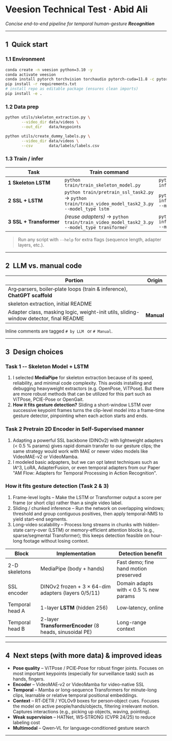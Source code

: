 # Veesion Technical Test · Abid Ali

*Concise end-to-end pipeline for temporal human-gesture **Recognition***

---

## 1 Quick start

### 1.1 Environment

```bash
conda create -n veesion python=3.10 -y
conda activate veesion
conda install pytorch torchvision torchaudio pytorch-cuda=11.8 -c pytorch -c nvidia
pip install -r requirements.txt
# install repo as editable package (ensures clean imports)
pip install -e .

```

### 1.2 Data prep

```bash
python utils/skeleton_extraction.py \
       --video_dir data/videos \
       --out_dir   data/keypoints

python utils/create_dummy_labels.py \
       --video_dir data/videos \
       --csv       data/labels/labels.csv
```

### 1.3 Train / infer

| Task                    | Train command                                                                                        | Inference                                                        |
| ----------------------- | ---------------------------------------------------------------------------------------------------- | ---------------------------------------------------------------- |
| **1 Skeleton LSTM**     | `python train/train_skeleton_model.py`                                                               | `python inference/inference_task1.py`                            |
| **2 SSL + LSTM**        | `python train/pretrain_ssl_task2.py` → `python train/train_video_model_task2_3.py --model_type lstm` | `python inference/inference_task2_3.py --model_type lstm`        |
| **3 SSL + Transformer** | *(reuse adapters)* → `python train/train_video_model_task2_3.py --model_type transformer`            | `python inference/inference_task2_3.py --model_type transformer` |

> Run any script with `--help` for extra flags (sequence length, adapter layers, etc.).

---

## 2 LLM vs. manual code

| Portion                                                                                | Origin               |
| -------------------------------------------------------------------------------------- | -------------------- |
| Arg‑parsers, boiler‑plate loops (train & inference),                                    **ChatGPT scaffold**  | 
| skeleton extraction, initial README                                                                           |
| Adapter class, masking logic, weight-init utils, sliding-window detector, final README | **Manual**           |

Inline comments are tagged `# by LLM ` or `# Manual`.

---

## 3 Design choices
### Task 1 -- Skeleton Model + LSTM
1) I selected **MediaPipe** for skeleton extraction because of its speed, reliability, and minimal code complexity. This avoids installing and debugging heavyweight extractors (e.g. OpenPose, ViTPose). But there are more robust methods that can be utilized for this part such as ViTPose, PCIE-Pose or OpenGait.
2) **How it fits gesture detection?** Sliding a short-window LSTM over successive keypoint frames turns the clip-level model into a frame-time gesture detector, pinpointing when each action starts and ends.
### Task 2 Pretrain 2D Encoder in Self-Supervised manner
1) Adapting a powerful SSL backbone (DINOv2) with lightweight adapters (< 0.5 % params) gives rapid domain transfer to our gesture clips; the same strategy would work with MAE or newer video models like VideoMAE-v2 or VideoMamba.
2) I modeled basic adpapters, but we can opt latest techniques such as IA^3, LoRA, AdapterFusion, or even temporal adapters from our Paper "AM Flow: Adapters for Temporal Processing in Action Recognition".
### How it fits gesture detection (Task 2 & 3)
1) Frame-level logits – Make the LSTM or Transformer output a score per frame (or short clip) rather than a single video label.
2) Sliding / chunked inference – Run the network on overlapping windows; threshold and group contiguous positives, then apply temporal-NMS to yield start–end segments.
3) Long-video scalability – Process long streams in chunks with hidden-state carry-over (LSTM) or memory-efficient attention blocks (e.g., sparse/segmental Transformer); this keeps detection feasible on hour-long footage without losing context.

| Block           | Implementation                                          | Detection benefit                     |
| --------------- | ------------------------------------------------------- | ------------------------------------- |
| 2-D skeletons   | MediaPipe (body + hands)                                | Fast demo; fine hand motion preserved |
| SSL encoder     | DINOv2 frozen + 3 × 64-dim adapters (layers 0/5/11)     | Domain adapts with < 0.5 % new params |
| Temporal head A | 1-layer **LSTM** (hidden 256)                           | Low‑latency, online                   |
| Temporal head B | 2-layer **TransformerEncoder** (8 heads, sinusoidal PE) | Long-range context                    |

---

## 4 Next steps (with more data) & improved ideas

* **Pose quality** – ViTPose / PCIE‑Pose for robust finger joints. Focuses on most important keypoints (especially for surveillance task) such as hands, fingers.
* **Encoder** – VideoMAE‑v2 or VideoMamba for video-native SSL
* **Temporal** – Mamba or long-sequence Transformers for minute-long clips, learnable or relative temporal positional embeddings.
* **Context** – RT‑DETR / YOLOv9 boxes for person‑object cues. Focuses the model on active people/hands/objects, filtering irrelevant motion. Captures interactions (e.g., picking up objects, waving, pointing).
* **Weak supervision** – HATNet, WS‑STRONG (CVPR 24/25) to reduce labeling cost
* **Multimodal** – Qwen‑VL for language‑conditioned gesture search

---

